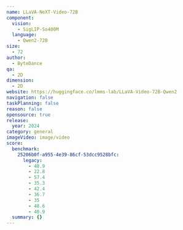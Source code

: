 ```yaml
---
name: LLaVA-NeXT-Video-72B
component:
  vision:
    - SigLIP-So400M
  language:
    - Qwen2-72B
size:
  - 72
author:
  - ByteDance
qa:
  - 2D
dimension:
  - 2D
website: https://huggingface.co/lmms-lab/LLaVA-Video-72B-Qwen2
navigation: false
taskPlanning: false
reason: false
opensource: true
release:
  year: 2024
category: general
imageVideo: image/video
score:
  benchmark:
    25206b0f-a955-4e39-86cf-53dcc9528bfc:
      legacy:
        - 48.9
        - 22.8
        - 57.4
        - 35.3
        - 42.4
        - 36.7
        - 35
        - 48.6
        - 40.9
  summary: {}
---
```

